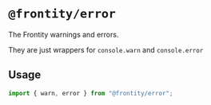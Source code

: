 # `@frontity/error`

The Frontity warnings and errors.

They are just wrappers for `console.warn` and `console.error`

## Usage

```js
import { warn, error } from "@frontity/error";
```
